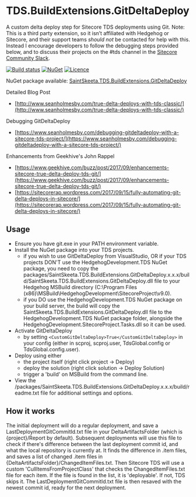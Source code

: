 # TDS.BuildExtensions.GitDeltaDeploy #
A custom delta deploy step for Sitecore TDS deployments using Git.
Note: This is a third party extension, so it isn’t affiliated with Hedgehog or Sitecore, and their support teams *should not* be contacted for help with this.
Instead I encourage developers to follow the debugging steps provided below, and to discuss their projects on the #tds channel in the [Sitecore Community Slack](https://sitecore.chat/).

[![Build status](https://ci.appveyor.com/api/projects/status/biqveu6ugx859i2f?svg=true)](https://ci.appveyor.com/project/SeanHolmesby/tds-buildextensions-gitdeltadeploy/branch/master)
[![NuGet](https://img.shields.io/nuget/v/SaintSkeeta.TDS.BuildExtensions.GitDeltaDeploy.svg?maxAge=2592000)](https://www.nuget.org/packages/SaintSkeeta.TDS.BuildExtensions.GitDeltaDeploy)
[![Licence](https://img.shields.io/github/license/mashape/apistatus.svg?maxAge=2592000)](https://github.com/SaintSkeeta/TDS.BuildExtensions.GitDeltaDeploy/blob/master/LICENSE)

NuGet package available: [SaintSkeeta.TDS.BuildExtensions.GitDeltaDeploy](https://www.nuget.org/packages/SaintSkeeta.TDS.BuildExtensions.GitDeltaDeploy)

Detailed Blog Post
 - [http://www.seanholmesby.com/true-delta-deploys-with-tds-classic/](http://www.seanholmesby.com/true-delta-deploys-with-tds-classic/)

Debugging GitDeltaDeploy
 - [https://www.seanholmesby.com/debugging-gitdeltadeploy-with-a-sitecore-tds-project/](https://www.seanholmesby.com/debugging-gitdeltadeploy-with-a-sitecore-tds-project/)

Enhancements from Geekhive's John Rappel
 - [https://www.geekhive.com/buzz/post/2017/09/enhancements-sitecore-true-delta-deploy-tds-git/](https://www.geekhive.com/buzz/post/2017/09/enhancements-sitecore-true-delta-deploy-tds-git/)
 - [https://sitecorerap.wordpress.com/2017/09/15/fully-automating-git-delta-deploys-in-sitecore/](https://sitecorerap.wordpress.com/2017/09/15/fully-automating-git-delta-deploys-in-sitecore/)

## Usage ##
 - Ensure you have git.exe in your PATH environment variable.
 - Install the NuGet package into your TDS projects.
   - if you wish to use GitDeltaDeploy from VisualStudio, OR if your TDS projects DON'T use the HedgehogDevelopment.TDS NuGet package, you need to copy the packages/SaintSkeeta.TDS.BuildExtensions.GitDeltaDeploy.x.x.x/build/SaintSkeeta.TDS.BuildExtensions.GitDeltaDeploy.dll file to your Hedgehog MSBuild directory (C:\Program Files (x86)\MSBuild\HedgehogDevelopment\SitecoreProject\v9.0).
   - if you DO use the HedgehogDevelopment.TDS NuGet package on your build server, the build will copy the SaintSkeeta.TDS.BuildExtensions.GitDeltaDeploy.dll file to the HedgehogDevelopment.TDS NuGet package folder, alongside the HedgehogDevelopment.SitecoreProject.Tasks.dll so it can be used.
 - Activate GitDeltaDeploy
   - by setting `<CustomGitDeltaDeploy>True</CustomGitDeltaDeploy>` in your config (either in scproj, scproj.user, TdsGlobal.config or TdsGlobal.config.user).
 - Deploy using either
   -  the project itself (right click project -> Deploy)
   -  deploy the solution (right click solution -> Deploy Solution)
   -  trigger a 'build' on MSBuild from the command line.
 - View the /packages/SaintSkeeta.TDS.BuildExtensions.GitDeltaDeploy.x.x.x/build/readme.txt file for additional settings and options.

## How it works ##
The initial deployment will do a regular deployment, and save a LastDeploymentGitCommitId.txt file in your DeltaArtifactsFolder (which is {project}/Report by default).
Subsequent deployments will use this file to check if there's difference between the last deployment commit id, and what the local repository is currently at.
It finds the difference in .item files, and saves a list of changed .item files in {DeltaArtifactsFolder}/ChangedItemFiles.txt.
Then Sitecore TDS will use a custom 'CullItemsFromProjectClass' that checks the ChangedItemFiles.txt file for each item. If the file is found in the list, it is 'deployable'. If not, TDS skips it.
The LastDeploymentGitCommitId.txt file is then resaved with the newest commit id, ready for the next deployment.
